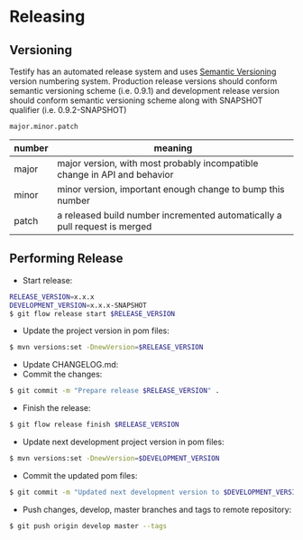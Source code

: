 # Releasing

## Versioning
Testify has an automated release system and uses [Semantic Versioning](http://semver.org) version numbering system. Production release versions should conform semantic versioning scheme (i.e. 0.9.1) and development release version should conform semantic versioning scheme along with SNAPSHOT qualifier (i.e. 0.9.2-SNAPSHOT)

```
major.minor.patch
```

| number | meaning                                                                    |
| ------ | -------------------------------------------------------------------------- |
| major  | major version, with most probably incompatible change in API and behavior  |
| minor  | minor version, important enough change to bump this number                 |
| patch  | a released build number incremented automatically a pull request is merged |

## Performing Release
- Start release:
```bash
RELEASE_VERSION=x.x.x
DEVELOPMENT_VERSION=x.x.x-SNAPSHOT
$ git flow release start $RELEASE_VERSION
```
- Update the project version in pom files:
```bash
$ mvn versions:set -DnewVersion=$RELEASE_VERSION
```
- Update CHANGELOG.md:
- Commit the changes:
```bash
$ git commit -m "Prepare release $RELEASE_VERSION" .
```
- Finish the release:
```bash
$ git flow release finish $RELEASE_VERSION
```
- Update next development project version in pom files:
```bash
$ mvn versions:set -DnewVersion=$DEVELOPMENT_VERSION
```
- Commit the updated pom files:
```bash
$ git commit -m "Updated next development version to $DEVELOPMENT_VERSION" .
```
- Push changes, develop, master branches and tags to remote repository:
```bash
$ git push origin develop master --tags
```